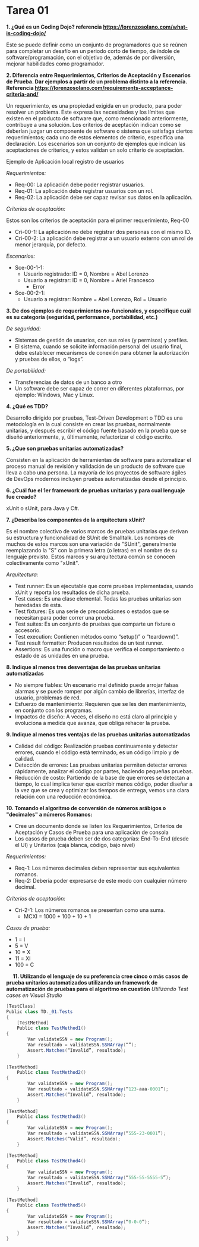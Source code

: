 # Tarea 01

**1. ¿Qué es un Coding Dojo? referencia https://lorenzosolano.com/what-is-coding-dojo/**

Este se puede definir como un conjunto de programadores que se reúnen para completar un desafío en un periodo corto de tiempo, 
de índole de software/programación, con el objetivo de, además de por diversión, mejorar habilidades como programador.


**2. Diferencia entre Requerimientos, Criterios de Aceptación y Escenarios de Prueba. Dar ejemplos a partir de un problema distinto a la referencia.
Referencia https://lorenzosolano.com/requirements-acceptance-criteria-and/**

Un requerimiento, es una propiedad exigida en un producto, para poder resolver un problema. 
Este expresa las necesidades y los límites que existen en el producto de software que, como mencionado anteriormente, 
contribuye a una solución. Los criterios de aceptación indican como se deberían juzgar un componente de software o sistema que 
satisfaga ciertos requerimientos; cada uno de estos elementos de criterio, especifica una declaración.
Los escenarios son un conjunto de ejemplos que indican las aceptaciones de criterios, y estos validan un solo criterio de aceptación.

Ejemplo de Aplicación local registro de usuarios

*Requerimientos:*
- Req-00: La aplicación debe poder registrar usuarios.
- Req-01: La aplicación debe registrar usuarios con un rol.
- Req-02: La aplicación debe ser capaz revisar sus datos en la aplicación.

*Criterios de aceptación:*

Estos son los criterios de aceptación para el primer requerimiento, Req-00
- Cri-00-1: La aplicación no debe registrar dos personas con el mismo ID.
- Cri-00-2: La aplicación debe registrar a un usuario externo con un rol de menor jerarquía, por defecto.

*Escenarios:*
- Sce-00-1-1: 
  - Usuario registrado: ID = 0, Nombre = Abel Lorenzo
  - Usuario a registrar: ID = 0, Nombre = Ariel Francesco
    - Error
- Sce-00-2-1:
  - Usuario a registrar: Nombre = Abel Lorenzo, Rol = Usuario


**3. De dos ejemplos de requerimientos no-funcionales, y especifique cuál es su categoría (seguridad, performance, portabilidad, etc.)**

*De seguridad:*
- Sistemas de gestión de usuarios, con sus roles (y permisos) y prefiles.
- El sistema, cuando se solicite información personal del usuario final, debe establecer mecanismos de conexión para obtener la autorización y pruebas de ellos, o “logs”.

*De portabilidad:*
- Transferencias de datos de un banco a otro
- Un software debe ser capaz de correr en diferentes plataformas, por ejemplo: Windows, Mac y Linux.


**4. ¿Qué es TDD?**

Desarrollo dirigido por pruebas, Test-Driven Development o TDD es una metodología en la cual consiste en crear las pruebas,
normalmente unitarias, y después escribir el código fuente basado en la prueba que se diseñó anteriormente, y, últimamente, 
refactorizar el código escrito.


**5. ¿Que son pruebas unitarias automatizadas?**

Consisten en la aplicación de herramientas de software para automatizar el proceso manual de revisión y 
validación de un producto de software que lleva a cabo una persona. La mayoría de los proyectos de software ágiles de DevOps
modernos incluyen pruebas automatizadas desde el principio.


**6. ¿Cuál fue el 1er framework de pruebas unitarias y para cual lenguaje fue creado?**

xUnit o sUnit, para Java y C#.


**7. ¿Describa los componentes de la arquitectura xUnit?**

Es el nombre colectivo de varios marcos de pruebas unitarias que derivan su estructura y funcionalidad de SUnit de Smalltalk. 
Los nombres de muchos de estos marcos son una variación de "SUnit", generalmente reemplazando la "S" con la primera letra (o letras)
en el nombre de su lenguaje previsto. Estos marcos y su arquitectura común se conocen colectivamente como "xUnit".

*Arquitectura:*
- Test runner: Es un ejecutable que corre pruebas implementadas, usando xUnit y reporta los resultados de dicha prueba.
- Test cases: Es una clase elemental. Todas las pruebas unitarias son heredadas de esta.
- Test fixtures: Es una serie de precondiciones o estados que se necesitan para poder correr una prueba.
- Test suites: Es un conjunto de pruebas que comparte un fixture o accesorio.
- Test execution: Contienen métodos como “setup()” o “teardown()”.
- Test result formatter: Producen resultados de un test runner.
- Assertions: Es una función o macro que verifica el comportamiento o estado de as unidades en una prueba.


**8. Indique al menos tres desventajas de las pruebas unitarias automatizadas**
- No siempre fiables: Un escenario mal definido puede arrojar falsas alarmas y se puede romper por algún cambio de librerías, interfaz de usuario, problemas de red.
- Esfuerzo de mantenimiento: Requieren que se les den mantenimiento, en conjunto con los programas.
- Impactos de diseño: A veces, el diseño no está claro al principio y evoluciona a medida que avanza, que obliga rehacer la prueba.

**9. Indique al menos tres ventajas de las pruebas unitarias automatizadas**
- Calidad del código: Realización pruebas continuamente y detectar errores, cuando el código está terminado, es un código limpio y de calidad.
- Detección de errores: Las pruebas unitarias permiten detectar errores rápidamente, analizar el código por partes, haciendo pequeñas pruebas.
- Reducción de costo: Partiendo de la base de que errores se detectan a tiempo, lo cual implica tener que escribir menos código, poder diseñar a la vez que se crea y optimizar los tiempos de entrega, vemos una clara relación con una reducción económica.

**10. Tomando el algoritmo de conversión de números arábigos o "decimales" a números Romanos:**
- Cree un documento donde se listen los Requerimientos, Criterios de Aceptación y Casos de Prueba para una aplicación de consola
- Los casos de prueba deben ser de dos categorías: End-To-End (desde el UI) y Unitarios (caja blanca, código, bajo nivel)

*Requerimientos:*
- Req-1: Los números decimales deben representar sus equivalentes romanos.
- Req-2: Debería poder expresarse de este modo con cualquier número decimal.

*Criterios de aceptación:*
- Cri-2-1: Los números romanos se presentan como una suma.
  - MCXI = 1000 + 100 + 10 + 1

*Casos de prueba:*
- 1 = I
- 5 = V
- 10 = X
- 11 = XI
- 100 = C

 
**11. Utilizando el lenguaje de su preferencia cree cinco o más casos de prueba unitarios automatizados utilizando un framework de automatización de pruebas para el algoritmo en cuestión**
*Utilizando Test cases en Visual Studio*

``` C#
[TestClass]
Public class TD._01.Tests
{
	[TestMethod]
	Public class TestMethod1()
{
		Var validateSSN = new Program();
		Var resultado = validateSSN.SSNArray(“”);
		Assert.Matches(“Invalid”, resultado);
	}
  
[TestMethod]
	Public class TestMethod2()
{
		Var validateSSN = new Program();
		Var resultado = validateSSN.SSNArray(“123-aaa-0001”);
		Assert.Matches(“Invalid”, resultado);
	}
  
[TestMethod]
	Public class TestMethod3()
{
		Var validateSSN = new Program();
		Var resultado = validateSSN.SSNArray(“555-23-0001”);
		Assert.Matches(“Valid”, resultado);
	}
  
[TestMethod]
	Public class TestMethod4()
{
		Var validateSSN = new Program();
		Var resultado = validateSSN.SSNArray(“555-55-5555-5”);
		Assert.Matches(“Invalid”, resultado);
	}
  
[TestMethod]
	Public class TestMethod5()
{
		Var validateSSN = new Program();
		Var resultado = validateSSN.SSNArray(“0-0-0”);
		Assert.Matches(“Invalid”, resultado);
	}
}
```
